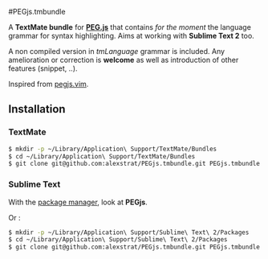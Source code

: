 #PEGjs.tmbundle

A **TextMate bundle** for **[PEG.js](http://pegjs.majda.cz/)** that contains *for the moment* the language grammar for syntax highlighting. Aims at working with **Sublime Text 2** too.

A non compiled version in *tmLanguage* grammar is included. Any amelioration or correction is **welcome** as well as introduction of other features (snippet, ..).

Inspired from [pegjs.vim](https://github.com/alunny/pegjs-vim).

## Installation

### TextMate

```bash
$ mkdir -p ~/Library/Application\ Support/TextMate/Bundles
$ cd ~/Library/Application\ Support/TextMate/Bundles
$ git clone git@github.com:alexstrat/PEGjs.tmbundle.git PEGjs.tmbundle
```

### Sublime Text

With the [package manager](http://wbond.net/sublime_packages/package_control), look at **PEGjs**.

Or :

```bash
$ mkdir -p ~/Library/Application\ Support/Sublime\ Text\ 2/Packages
$ cd ~/Library/Application\ Support/Sublime\ Text\ 2/Packages
$ git clone git@github.com:alexstrat/PEGjs.tmbundle.git PEGjs.tmbundle
```

